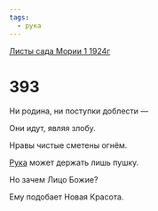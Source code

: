 ```yaml
---
tags:
  - рука
---
```


[Листы сада Мории 1 1924г](/agni/1924)

# 393
Ни родина, ни поступки доблести —    

Они идут, являя злобу.   

Нравы чистые сметены огнём.   

[Рука](/tag/#рука) может держать лишь пушку.   

Но зачем Лицо Божие?   

Ему подобает Новая Красота.   

